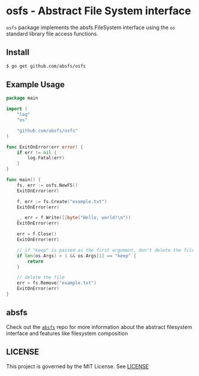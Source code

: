 # osfs - Abstract File System interface
`osfs` package implements the absfs.FileSystem interface using the `os` standard library file access functions.

## Install

```bash
$ go get github.com/absfs/osfs
```

## Example Usage

```go
package main

import (
	"log"
	"os"

	"github.com/absfs/osfs"
)

func ExitOnError(err error) {
	if err != nil {
		log.Fatal(err)
	}
}

func main() {
	fs, err := osfs.NewFS()
	ExitOnError(err)

	f, err := fs.Create("example.txt")
	ExitOnError(err)

	_, err = f.Write([]byte("Hello, world!\n"))
	ExitOnError(err)

	err = f.Close()
	ExitOnError(err)

	// if "keep" is passed as the first argument, don't delete the file
	if len(os.Args) > 1 && os.Args[1] == "keep" {
		return
	}

	// delete the file
	err = fs.Remove("example.txt")
	ExitOnError(err)
}


```

## absfs
Check out the [`absfs`](https://github.com/absfs/absfs) repo for more information about the abstract filesystem interface and features like filesystem composition

## LICENSE

This project is governed by the MIT License. See [LICENSE](https://github.com/absfs/osfs/blob/master/LICENSE)



